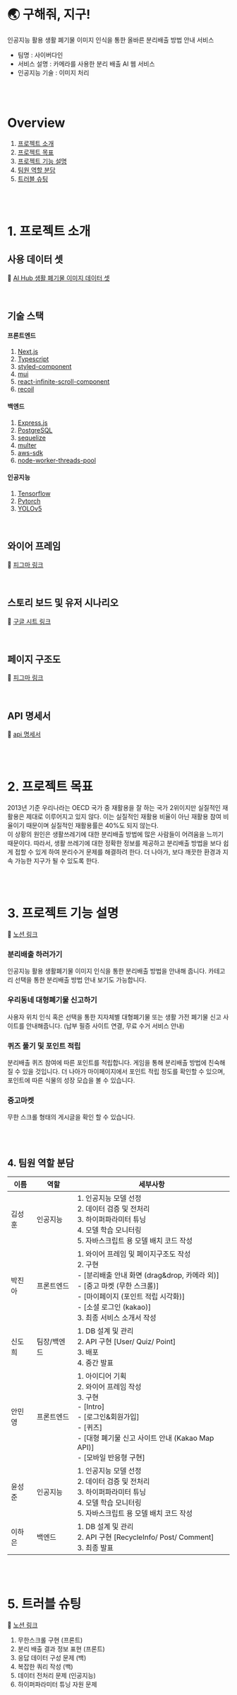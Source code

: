 # 🌏 구해줘, 지구!
인공지능 활용 생활 폐기물 이미지 인식을 통한 올바른 분리배출 방법 안내 서비스

- 팀명 : 사이버다인   
- 서비스 설명 : 카메라를 사용한 분리 배출 AI 웹 서비스  
- 인공지능 기술 : 이미지 처리  

<br><br>
# Overview  
1. [프로젝트 소개](#1-프로젝트-소개)  
2. [프로젝트 목표](#2-프로젝트-목표)  
3. [프로젝트 기능 설명](#3-프로젝트-기능-설명)
4. [팀원 역할 분담](#4-팀원-역할-분담)
5. [트러블 슈팅](#5-트러블-슈팅)


<br><br>
# 1. 프로젝트 소개
## 사용 데이터 셋  
📒 [AI Hub 생활 폐기물 이미지 데이터 셋](https://aihub.or.kr/aihubdata/data/view.do?currMenu=115&topMenu=100&aihubDataSe=realm&dataSetSn=140)

<br>  

## 기술 스택

#### 프론트엔드
1. [Next.js](https://nextjs.org/)
2. [Typescript](https://www.typescriptlang.org/)
3. [styled-component](https://styled-components.com/)
4. [mui](https://mui.com/)
5. [react-infinite-scroll-component](https://www.npmjs.com/package/react-infinite-scroll-component) 
6. [recoil](https://recoiljs.org/)  

#### 백엔드
1. [Express.js](https://expressjs.com/)
2. [PostgreSQL](https://www.postgresql.org/)
3. [sequelize](https://sequelize.org/)
4. [multer](https://www.npmjs.com/package/multer)
5. [aws-sdk](https://aws.amazon.com/sdk-for-javascript/)
6. [node-worker-threads-pool](https://www.npmjs.com/package/node-worker-threads-pool)

#### 인공지능
1. [Tensorflow](https://www.tensorflow.org/)
2. [Pytorch](https://pytorch.org/)
3. [YOLOv5](https://github.com/ultralytics/yolov5)
        

<br>  

## 와이어 프레임

🌱 [피그마 링크](https://www.figma.com/file/dSjdmhOweLps5vP9zIfsme/Wireframe?node-id=0%3A1)

<br>  
 
## 스토리 보드 및 유저 시나리오
📍 [구글 시트 링크](https://docs.google.com/spreadsheets/d/1Gv8fvA-80mt02lMYLZNUqs3o3ZKHG1Lz3iDeypcRL3A/edit#gid=0)

<br>  

## 페이지 구조도
📍 [피그마 링크](https://www.figma.com/file/dSjdmhOweLps5vP9zIfsme/Wireframe?node-id=323%3A1979)

<br>  

## API 명세서
📍 [api 명세서](https://documenter.getpostman.com/view/19591285/UzBiQUw9#644af286-9b0d-4bdf-8ec2-d11a18e508f3) 


<br><br>  
# 2. 프로젝트 목표
2013년 기준 우리나라는 OECD 국가 중 재활용을 잘 하는 국가 2위이지만 실질적인 재활용은 제대로 이루어지고 있지 않다. 이는 실질적인 재활용 비율이 아닌 재활용 참여 비율이기 때문이며 실질적인 재활용률은 40%도 되지 않는다.  
이 상황의 원인은 생활쓰레기에 대한 분리배출 방법에 많은 사람들이 어려움을 느끼기 때문이다. 따라서, 생활 쓰레기에 대한 정확한 정보를 제공하고 분리배출 방법을 보다 쉽게 접할 수 있게 하여 분리수거 문제를 해결하려 한다. 더 나아가, 보다 깨끗한 환경과 지속 가능한 지구가 될 수 있도록 한다.
    

<br><br>   
# 3. 프로젝트 기능 설명
📍 [노션 링크](https://www.notion.so/9f43c7605d17420b9d60db9f72be499f)

### 분리배출 하러가기
인공지능 활용 생활폐기물 이미지 인식을 통한 분리배출 방법을 안내해 줍니다. 카테고리 선택을 통한 분리배출 방법 안내 보기도 가능합니다.

### 우리동네 대형폐기물 신고하기
사용자 위치 인식 혹은 선택을 통한 지자체별 대형폐기물 또는 생활 가전 폐기물 신고 사이트를 안내해줍니다. 
(납부 필증 사이트 연결, 무료 수거 서비스 안내)

### 퀴즈 풀기 및 포인트 적립
분리배출 퀴즈 참여에 따른 포인트를 적립합니다. 게임을 통해 분리배출 방법에 친숙해질 수 있을 것입니다. 더 나아가 마이페이지에서 포인트 적립 정도를 확인할 수 있으며, 포인트에 따른 식물의 성장 모습을 볼 수 있습니다. 

### 중고마켓
무한 스크롤 형태의 게시글을 확인 할 수 있습니다.


<br><br>  
## 4. 팀원 역할 분담

| 이름   | 역할              | 세부사항 |
| ------ | ----------------- |---------|
| 김성훈 | 인공지능 |1. 인공지능 모델 선정 <br>2. 데이터 검증 및 전처리<br>3. 하이퍼파라미터 튜닝<br>4. 모델 학습 모니터링 <br>5. 자바스크립트 용 모델 배치 코드 작성 
| 박진아 | 프론트엔드 |1. 와이어 프레임 및 페이지구조도 작성<br>2. 구현<br>- [분리배출 안내 화면 (drag&drop, 카메라 외)]<br>- [중고 마켓 (무한 스크롤)]<br>- [마이페이지 (포인트 적립 시각화)]<br>- [소셜 로그인 (kakao)]<br>3. 최종 서비스 소개서 작성  
| 신도희 | 팀장/백엔드 |1. DB 설계 및 관리<br>2. API 구현 [User/ Quiz/ Point]<br>3. 배포<br>4. 중간 발표 
| 안민영 | 프론트엔드 |1. 아이디어 기획 <br>2. 와이어 프레임 작성<br>3. 구현 <br>- [Intro]<br>- [로그인&회원가입]<br>- [퀴즈]<br>- [대형 폐기물 신고 사이트 안내 (Kakao Map API)]<br>- [모바일 반응형 구현]   
| 윤성준 | 인공지능 |1. 인공지능 모델 선정 <br>2. 데이터 검증 및 전처리<br>3. 하이퍼파라미터 튜닝<br>4. 모델 학습 모니터링 <br>5. 자바스크립트 용 모델 배치 코드 작성 
| 이하은 | 백엔드 |1. DB 설계 및 관리<br>2. API 구현 [RecycleInfo/ Post/ Comment] <br>3. 최종 발표 



<br><br>  
# 5. 트러블 슈팅
📍 [노션 링크](https://www.notion.so/f0d68092dfde4d0f991c7116b3512ad6)

1. 무한스크롤 구현 (프론트)
2. 분리 배출 결과 정보 표현 (프론트)
3. 응답 데이터 구성 문제 (백)
4. 복잡한 쿼리 작성 (백)
5. 데이터 전처리 문제 (인공지능)
6. 하이퍼파라미터 튜닝 자원 문제

